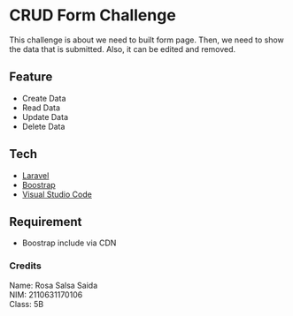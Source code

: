 # CRUD Form Challenge

This challenge is about we need to built form page. Then, we need to show the data that is submitted. Also, it can be edited and removed.

## Feature

* Create Data
* Read Data
* Update Data
* Delete Data

## Tech

* [Laravel](https://laravel.com/docs/10.x)
* [Boostrap](https://getbootstrap.com/)
* [Visual Studio Code](https://code.visualstudio.com/)

## Requirement

* Boostrap include via CDN

### Credits

Name: Rosa Salsa Saida  
NIM: 2110631170106  
Class: 5B